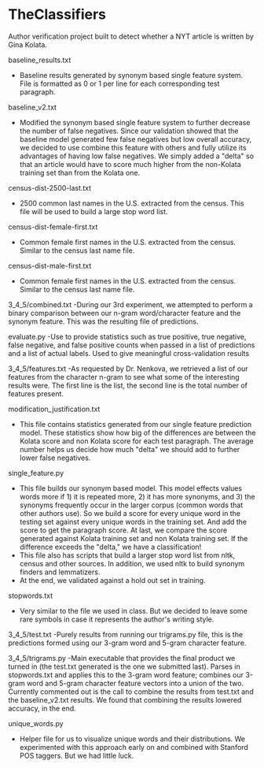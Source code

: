 # TheClassifiers

Author verification project built to detect whether a NYT article is written by Gina Kolata. 

baseline_results.txt
- Baseline results generated by synonym based single feature system. File is formatted as 0 or 1 per line for each corresponding test paragraph. 

baseline_v2.txt
- Modified the synonym based single feature system to further decrease the number of false negatives. Since our validation showed that the baseline model generated few false negatives but low overall accuracy, we decided to use combine this feature with others and fully utilize its advantages of having low false negatives. We simply added a "delta" so that an article would have to score much higher from the non-Kolata training set than from the Kolata one. 

census-dist-2500-last.txt
- 2500 common last names in the U.S. extracted from the census. This file will be used to build a large stop word list.

census-dist-female-first.txt
- Common female first names in the U.S. extracted from the census. Similar to the census last name file.

census-dist-male-first.txt
- Common female first names in the U.S. extracted from the census. Similar to the census last name file.

3_4_5/combined.txt
-During our 3rd experiment, we attempted to perform a binary comparison between our n-gram word/character feature and the synonym feature.  This was the resulting file of predictions.

evaluate.py
-Use to provide statistics such as true positive, true negative, false negative, and false positive counts when passed in a list of predictions and a list of actual labels. Used to give meaningful cross-validation results

3_4_5/features.txt
-As requested by Dr. Nenkova, we retrieved a list of our features from the character n-gram to see what some of the interesting results were.  The first line is the list, the second line is the total number of features present.

modification_justification.txt
- This file contains statistics generated from our single feature prediction model. These statistics show how big of the differences are between the Kolata score and non Kolata score for each test paragraph. The average number helps us decide how much "delta" we should add to further lower false negatives.

single_feature.py
- This file builds our synonym based model. This model effects values words more if 1) it is repeated more, 2) it has more synonyms, and 3) the synonyms frequently occur in the larger corpus (common words that other authors use). So we build a score for every unique word in the testing set against every unique words in the training set. And add the score to get the paragraph score. At last, we compare the score generated against Kolata training set and non Kolata training set. If the difference exceeds the "delta," we have a classification! 
- This file also has scripts that build a larger stop word list from nltk, census and other sources. In addition, we used nltk to build synonym finders and lemmatizers. 
- At the end, we validated against a hold out set in training. 

stopwords.txt
- Very similar to the file we used in class. But we decided to leave some rare symbols in case it represents the author's writing style. 

3_4_5/test.txt
-Purely results from running our trigrams.py file, this is the predictions formed using our 3-gram word and 5-gram character feature.

3_4_5/trigrams.py
-Main executable that provides the final product we turned in (the test.txt generated is the one we submitted last).  Parses in stopwords.txt and applies this to the 3-gram word feature; combines our 3-gram word and 5-gram character feature vectors into a union of the two.  Currently commented out is the call to combine the results from test.txt and the baseline_v2.txt results.  We found that combining the results lowered accuracy, in the end.

unique_words.py
- Helper file for us to visualize unique words and their distributions. We experimented with this approach early on and combined with Stanford POS taggers. But we had little luck.
